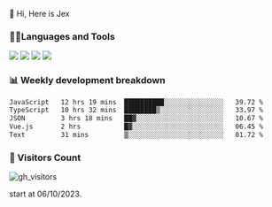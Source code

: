  👋 Hi, Here is Jex

 

### 🧑‍💻Languages and Tools

<code><a href="https://react.dev"><img src="https://api.iconify.design/logos:react.svg" /></a></code>
<code><a href="https://github.com/vuejs/core"><img src="https://api.iconify.design/logos:vue.svg" /></a></code> 
<code><a href="https://github.com/microsoft/TypeScript"><img src="https://api.iconify.design/logos:typescript-icon.svg" /></a></code>
<code><a href="https://threejs.org/"><img src="https://api.iconify.design/logos:threejs.svg" /></a></code>

### 📊 Weekly development breakdown

<!--START_SECTION:waka-->

```txt
JavaScript   12 hrs 19 mins  ██████████░░░░░░░░░░░░░░░   39.72 %
TypeScript   10 hrs 32 mins  ████████▒░░░░░░░░░░░░░░░░   33.97 %
JSON         3 hrs 18 mins   ██▓░░░░░░░░░░░░░░░░░░░░░░   10.67 %
Vue.js       2 hrs           █▓░░░░░░░░░░░░░░░░░░░░░░░   06.45 %
Text         31 mins         ▒░░░░░░░░░░░░░░░░░░░░░░░░   01.72 %
```

<!--END_SECTION:waka-->


### 👀 Visitors Count

![gh_visitors](https://profile-counter.glitch.me/jexlau/count.svg)

start at 06/10/2023.

